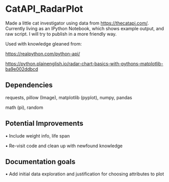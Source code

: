 # CatAPI_RadarPlot
Made a little cat investigator using data from https://thecatapi.com/. Currently living as an IPython Notebook, which shows example output, and raw script. I will try to publish in a more friendly way.

Used with knowledge gleaned from:

https://realpython.com/python-api/ 

https://python.plainenglish.io/radar-chart-basics-with-pythons-matplotlib-ba9e002ddbcd

## Dependencies
requests, pillow (Image), matplotlib (pyplot), numpy, pandas

math (pi), random


## Potential Improvements
• Include weight info, life span

• Re-visit code and clean up with newfound knowledge

## Documentation goals
• Add initial data exploration and justification for choosing attributes to plot
